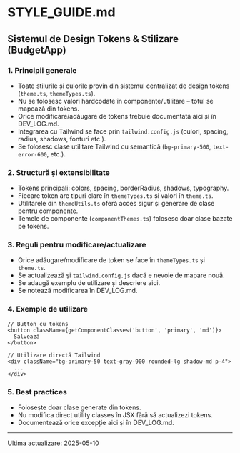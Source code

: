 # STYLE_GUIDE.md

## Sistemul de Design Tokens & Stilizare (BudgetApp)

### 1. Principii generale
- Toate stilurile și culorile provin din sistemul centralizat de design tokens (`theme.ts`, `themeTypes.ts`).
- Nu se folosesc valori hardcodate în componente/utilitare – totul se mapează din tokens.
- Orice modificare/adăugare de tokens trebuie documentată aici și în DEV_LOG.md.
- Integrarea cu Tailwind se face prin `tailwind.config.js` (culori, spacing, radius, shadows, fonturi etc.).
- Se folosesc clase utilitare Tailwind cu semantică (`bg-primary-500`, `text-error-600`, etc.).

### 2. Structură și extensibilitate
- Tokens principali: colors, spacing, borderRadius, shadows, typography.
- Fiecare token are tipuri clare în `themeTypes.ts` și valori în `theme.ts`.
- Utilitarele din `themeUtils.ts` oferă acces sigur și generare de clase pentru componente.
- Temele de componente (`componentThemes.ts`) folosesc doar clase bazate pe tokens.

### 3. Reguli pentru modificare/actualizare
- Orice adăugare/modificare de token se face în `themeTypes.ts` și `theme.ts`.
- Se actualizează și `tailwind.config.js` dacă e nevoie de mapare nouă.
- Se adaugă exemplu de utilizare și descriere aici.
- Se notează modificarea în DEV_LOG.md.

### 4. Exemple de utilizare
```tsx
// Button cu tokens
<button className={getComponentClasses('button', 'primary', 'md')}>
  Salvează
</button>

// Utilizare directă Tailwind
<div className="bg-primary-50 text-gray-900 rounded-lg shadow-md p-4">
  ...
</div>
```

### 5. Best practices
- Folosește doar clase generate din tokens.
- Nu modifica direct utility classes în JSX fără să actualizezi tokens.
- Documentează orice excepție aici și în DEV_LOG.md.

---
Ultima actualizare: 2025-05-10
